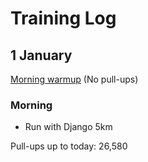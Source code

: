# Training Log

## 1 January
[Morning warmup](/articles/morning-routine) (No pull-ups)

### Morning
- Run with Django 5km

Pull-ups up to today: 26,580
